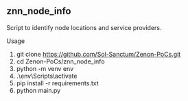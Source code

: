 ## znn_node_info

Script to identify node locations and service providers.

Usage
1. git clone https://github.com/Sol-Sanctum/Zenon-PoCs.git
2. cd Zenon-PoCs/znn_node_info
3. python -m venv env
4. .\env\Scripts\activate
5. pip install -r requirements.txt
6. python main.py
